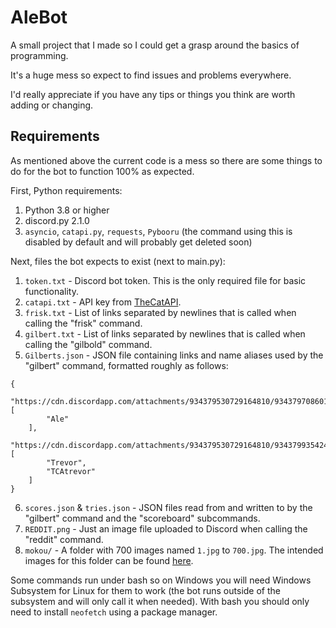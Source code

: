 # AleBot

A small project that I made so I could get a grasp around the basics of programming.

It's a huge mess so expect to find issues and problems everywhere.

I'd really appreciate if you have any tips or things you think are worth adding or changing.

## Requirements

As mentioned above the current code is a mess so there are some things to do for the bot to function 100% as expected.

First, Python requirements:

1. Python 3.8 or higher
2. discord.py 2.1.0
3. `asyncio`, `catapi.py`, `requests`, `Pybooru` (the command using this is disabled by default and will probably get deleted soon)

Next, files the bot expects to exist (next to main.py):

1. `token.txt` - Discord bot token. This is the only required file for basic functionality.
2. `catapi.txt` - API key from [TheCatAPI](https://thecatapi.com/).
3. `frisk.txt` - List of links separated by newlines that is called when calling the "frisk" command.
4. `gilbert.txt` - List of links separated by newlines that is called when calling the "gilbold" command.
5. `Gilberts.json` - JSON file containing links and name aliases used by the "gilbert" command, formatted roughly as follows:
```
{
    "https://cdn.discordapp.com/attachments/934379530729164810/934379708601237534/Ale.png": [
        "Ale"
    ],
    "https://cdn.discordapp.com/attachments/934379530729164810/934379935424974918/Trevor.png": [
        "Trevor",
        "TCAtrevor"
    ]
}
```
6. `scores.json` & `tries.json` - JSON files read from and written to by the "gilbert" command and the "scoreboard" subcommands.
7. `REDDIT.png` - Just an image file uploaded to Discord when calling the "reddit" command.
8. `mokou/` - A folder with 700 images named `1.jpg` to `700.jpg`. The intended images for this folder can be found [here](https://twitter.com/jokanhiyou/status/1556186890428039168).

Some commands run under bash so on Windows you will need Windows Subsystem for Linux for them to work (the bot runs outside of the subsystem and will only call it when needed). With bash you should only need to install `neofetch` using a package manager.
